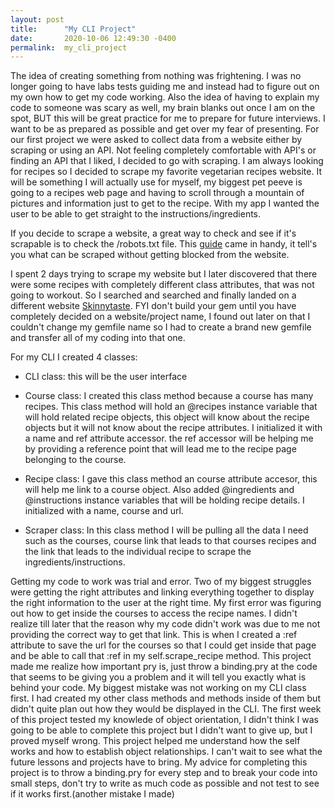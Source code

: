 ```yaml
---
layout: post
title:      "My CLI Project"
date:       2020-10-06 12:49:30 -0400
permalink:  my_cli_project
---
```



The idea of creating something from nothing was frightening. I was no longer going to have labs tests guiding me and instead had to figure out on my own how to get my code working. Also the idea of having to explain my code to someone was scary as well, my brain blanks out once I am on the spot, BUT this will be great practice for me to prepare for future interviews. I want to be as prepared as possible and get over my fear of presenting. For our first project we were asked to collect data from a website either by scraping or using an API. Not feeling completely comfortable with API's or finding an API that I liked, I decided to go with scraping. I am always looking for recipes so I decided to scrape my favorite vegetarian recipes website. It will be something I will actually use for myself, my biggest pet peeve is going to a recipes web page and having to scroll through a mountain of pictures and information just to get to the recipe. With my app I wanted the user to be able to get straight to the instructions/ingredients. 

If you decide to scrape a website, a great way to check and see if it's scrapable is to check the /robots.txt file. This [guide](https://varvy.com/robottxt.html) came in handy, it tell's you what can be scraped without getting blocked from the website.

I spent 2 days trying to scrape my website but I later discovered that there were some recipes with completely different class attributes, that was not going to workout. So I searched and searched and finally landed on a different website [Skinnytaste](https://www.skinnytaste.com/). FYI don't build your gem until you have completely decided on a website/project name, I found out later on that I couldn't change my gemfile name so I had to create a brand new gemfile and transfer all of my coding into that one.

For my CLI I created 4 classes:

* CLI class: this will be the user interface

* Course class: I created this class method because a course has many recipes. This class method will hold an @recipes instance variable that will hold related recipe objects, this object will know about the recipe objects but it will not know about the recipe attributes. I initialized it with a name and ref attribute accessor. the ref accessor will be helping me by providing a reference point that will lead me to the recipe page belonging to the course. 

* Recipe class: I gave this class method an course attribute accesor, this will help me link to a course object. Also added @ingredients and @instructions instance variables that will be holding recipe details. I initialized with a name, course and url. 

* Scraper class: In this class method I will be pulling all the data I need such as the courses, course link that leads to that courses recipes and the link that leads to the individual recipe to scrape the ingredients/instructions.

Getting my code to work was trial and error. Two of my biggest struggles were getting the right attributes and linking everything together to display the right information to the user at the right time. My first error was figuring out how to get inside the courses to access the recipe names. I didn't realize till later that the reason why my code didn't work was due to me not providing the correct way to get that link. This is when I created a :ref attribute to save the url for the courses so that I could get inside that page and be able to call that :ref in my self.scrape_recipe method. This project made me realize how important pry is, just throw a binding.pry at the code that seems to be giving you a problem and it will tell you exactly what is behind your code.
My biggest mistake was not working on my CLI class first.  I had created my other class methods and methods inside of them but didn't quite plan out how they would be displayed in the CLI. 
The first week of this project tested my knowlede of object orientation, I didn't think I was going to be able to complete this project but I didn't want to give up, but I proved myself wrong. This project helped me understand how the self works and how to establish object relationships. 
I can't wait to see what the future lessons and projects have to bring. My advice for completing this project is to throw a binding.pry for every step and to break your code into small steps, don't try to write as much code as possible and not test to see if it works first.(another mistake I made)










